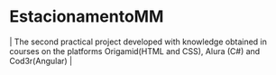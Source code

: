# EstacionamentoMM
| The second practical project developed with knowledge obtained in courses on the platforms Origamid(HTML and CSS), Alura (C#) and Cod3r(Angular) |
